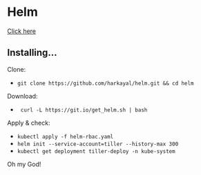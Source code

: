# Helm

[Click here](https://helm.sh/)

## Installing...

Clone:

- ``` git clone https://github.com/harkayal/helm.git && cd helm ```

Download:

- ``` curl -L https://git.io/get_helm.sh | bash```

Apply & check:

- ``` kubectl apply -f helm-rbac.yaml ```
- ``` helm init --service-account=tiller --history-max 300 ```
- ``` kubectl get deployment tiller-deploy -n kube-system ```

Oh my God!

